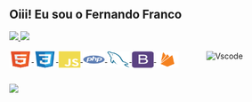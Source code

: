 ## Oiii! Eu sou o Fernando Franco 
 <div>
  <a href="https://github.com/feh-franc0">
  <img height=150em" src="https://github-readme-stats.vercel.app/api?username=feh-franc0&show_icons=true&theme=dark&include_all_commits=true&count_private=true"/>
  <img height="150vh" src="https://github-readme-stats.vercel.app/api/top-langs/?username=feh-franc0&layout=compact&langs_count=7&theme=dark"/>
</div>
<div style="display: inline_block"><br>
  
  <img align="center" alt="feh-HTML" height="30" width="40" src="https://raw.githubusercontent.com/devicons/devicon/master/icons/html5/html5-original.svg">
  <img align="center" alt="feh-CSS" height="30" width="40" src="https://raw.githubusercontent.com/devicons/devicon/master/icons/css3/css3-original.svg">
  <img align="center" alt="feh-Js" height="30" width="40" src="https://raw.githubusercontent.com/devicons/devicon/master/icons/javascript/javascript-plain.svg">
  <img align="center" alt="feh-php" height="30" width="40" src="https://raw.githubusercontent.com/devicons/devicon/master/icons/php/php-plain.svg">
  <img align="center" alt="feh-mysql" height="30" width="40" src="https://raw.githubusercontent.com/devicons/devicon/master/icons/mysql/mysql-plain.svg">
  <img align="center" alt="feh-bootstrap" height="30" width="40" src="https://raw.githubusercontent.com/devicons/devicon/master/icons/bootstrap/bootstrap-plain.svg">
  <img align="center" alt="feh-firebase" height="30" width="40" src="https://raw.githubusercontent.com/devicons/devicon/master/icons/firebase/firebase-plain.svg">

<img align="right" alt="Vscode" height="100" width="150" src="https://media.giphy.com/media/SS8CV2rQdlYNLtBCiF/giphy.gif">

</div>
  
  ##
 
<div> 
  <a href="https://www.linkedin.com/in/fernando-franco-valle-5799b4204" target="_blank"><img src="https://img.shields.io/badge/-LinkedIn-%230077B5?style=for-the-badge&logo=linkedin&logoColor=white" target="_blank"></a> 
  
</div>
